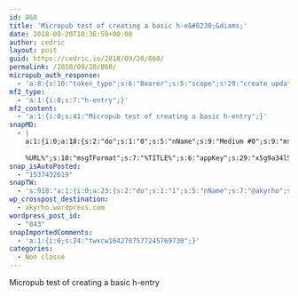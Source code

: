 ```yaml
---
id: 860
title: 'Micropub test of creating a basic h-e&#8230;&diams;'
date: 2018-09-20T10:36:59+00:00
author: cedric
layout: post
guid: https://cedric.io/2018/09/20/860/
permalink: /2018/09/20/860/
micropub_auth_response:
  - 'a:8:{s:10:"token_type";s:6:"Bearer";s:5:"scope";s:29:"create update delete undelete";s:2:"me";s:17:"https://cedric.io";s:9:"issued_by";s:45:"https://cedric.io/wp-json/indieauth/1.0/token";s:9:"client_id";s:23:"https://micropub.rocks/";s:9:"issued_at";i:1537431039;s:4:"user";i:1;s:13:"last_accessed";i:1537432619;}'
mf2_type:
  - 'a:1:{i:0;s:7:"h-entry";}'
mf2_content:
  - 'a:1:{i:0;s:41:"Micropub test of creating a basic h-entry";}'
snapMD:
  - |
    a:1:{i:0;a:18:{s:2:"do";s:1:"0";s:5:"nName";s:9:"Medium #0";s:9:"msgFormat";s:19:"%FULLTEXT%
    
    %URL%";s:10:"msgTFormat";s:7:"%TITLE%";s:6:"appKey";s:29:"x5g9a34l5z294i5y2q284e4g54454";s:6:"appSec";s:85:"d3h0a44e4s2b4i5u2r234m5f5b4v2l5q2a444h574347464a454x2w20374447494c484b4w2c464f5u2d4z2";s:8:"inclTags";s:1:"1";s:7:"fltrsOn";i:0;s:5:"fltrs";a:0:{}s:7:"proxyOn";i:0;s:7:"useSURL";i:0;s:1:"v";i:350;s:4:"publ";s:1:"0";s:11:"accessToken";s:65:"2353413aa5437433e5648ccf74a16119308317c52d1a24d8ed99f26add037528a";s:12:"appAppUserID";s:65:"104b21fd8da79171a6e7bf800d03b4b761204f242935e05d2d86850a6b1635f77";s:14:"appAppUserName";s:26:"Cédric Bousmanne (akyrho)";s:13:"appAppUserURL";s:26:"https://medium.com/@akyrho";s:7:"pubList";a:0:{}}}
snap_isAutoPosted:
  - "1537432619"
snapTW:
  - 's:918:"a:1:{i:0;a:23:{s:2:"do";s:1:"1";s:5:"nName";s:7:"@akyrho";s:9:"msgFormat";s:26:"%TITLE%. %EXCERPT% - %URL%";s:6:"appKey";s:55:"x5g9a8325v2y475r3c4m48584n53446p423r3r5u3e356j5j3k4r2p3";s:6:"appSec";s:105:"d3h0a94o46415u594v3q5l5n5l4r4x474x4j484o473u4i5w2m4k494z2k344n306n5r3l5v2s554p4n3p3k45495c3z4v4d3m3u5w525";s:7:"fltrsOn";i:0;s:5:"fltrs";a:0:{}s:7:"proxyOn";i:0;s:7:"useSURL";i:0;s:1:"v";i:350;s:5:"twURL";s:25:"http://twitter.com/akyrho";s:11:"accessToken";s:50:"6678782-Eyg60SCeh7762DEIsYtTPD5GVeOuSN8ATMdF2Lpppe";s:14:"accessTokenSec";s:45:"PgGDCbcYLJnR5esZjY9ID72A33mUNCYnQwaQTBsojSJNa";s:5:"tw140";i:0;s:10:"riComments";s:1:"1";s:11:"riCommentsM";s:1:"1";s:12:"riCommentsAA";s:1:"1";s:8:"attchImg";s:1:"1";s:9:"wpImgSize";s:4:"full";s:8:"isPosted";s:1:"1";s:4:"pgID";s:19:"1042694099390930944";s:7:"postURL";s:53:"https://twitter.com/akyrho/status/1042694099390930944";s:5:"pDate";s:19:"2018-09-20 08:37:00";}}";'
wp_crosspost_destination:
  - akyrho.wordpress.com
wordpress_post_id:
  - "843"
snapImportedComments:
  - 'a:1:{i:0;s:24:"twxcw1042707577245769730";}'
categories:
  - Non classé
---
```

<div class="e-content">
  Micropub test of creating a basic h-entry
</div>